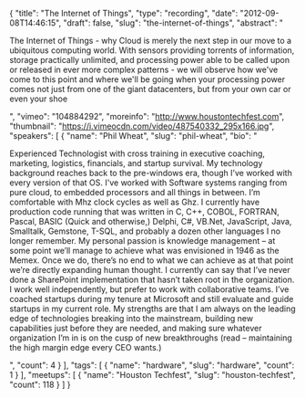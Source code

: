 {
  "title": "The Internet of Things",
  "type": "recording",
  "date": "2012-09-08T14:46:15",
  "draft": false,
  "slug": "the-internet-of-things",
  "abstract": "<p>The Internet of Things - why Cloud is merely the next step in our move to a ubiquitous computing world.  With sensors providing torrents of information, storage practically unlimited, and processing power able to be called upon or released in ever more complex patterns - we will observe how we've come to this point and where we'll be going when your processing power comes not just from one of the giant datacenters, but from your own car or even your shoe</p>",
  "vimeo": "104884292",
  "moreinfo": "http://www.houstontechfest.com",
  "thumbnail": "https://i.vimeocdn.com/video/487540332_295x166.jpg",
  "speakers": [
    {
      "name": "Phil Wheat",
      "slug": "phil-wheat",
      "bio": "<p>Experienced Technologist with cross training in executive coaching, marketing, logistics, financials, and startup survival. My technology background reaches back to the pre-windows era, though I’ve worked with every version of that OS. I've worked with Software systems ranging from pure cloud, to embedded processors and all things in between. I’m comfortable with Mhz clock cycles as well as Ghz. I currently have production code running that was written in C, C++, COBOL, FORTRAN, Pascal, BASIC (Quick and otherwise,) Delphi, C#, VB.Net, JavaScript, Java, Smalltalk, Gemstone, T-SQL, and probably a dozen other languages I no longer remember. My personal passion is knowledge management – at some point we’ll manage to achieve what was envisioned in 1946 as the Memex. Once we do, there’s no end to what we can achieve as at that point we’re directly expanding human thought. I currently can say that I’ve never done a SharePoint implementation that hasn’t taken root in the organization. I work well independently, but prefer to work with collaborative teams. I’ve coached startups during my tenure at Microsoft and still evaluate and guide startups in my current role. My strengths are that I am always on the leading edge of technologies breaking into the mainstream, building new capabilities just before they are needed, and making sure whatever organization I’m in is on the cusp of new breakthroughs (read – maintaining the high margin edge every CEO wants.)</p>",
      "count": 4
    }
  ],
  "tags": [
    {
      "name": "hardware",
      "slug": "hardware",
      "count": 1
    }
  ],
  "meetups": [
    {
      "name": "Houston Techfest",
      "slug": "houston-techfest",
      "count": 118
    }
  ]
}
